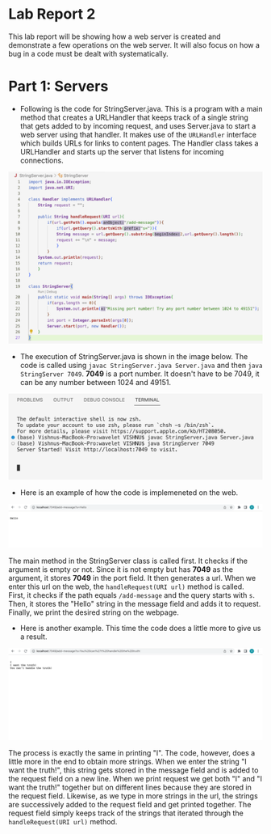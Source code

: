 # Lab Report 2

This lab report will be showing how a web server is created and demonstrate a few operations on the web server. It will also focus on how a bug in a code must be dealt with systematically. 

# Part 1: Servers
  * Following is the code for StringServer.java. This is a program with a main method that creates a URLHandler that keeps track of a single string that gets added to by incoming request, and uses Server.java to start a web server using that handler. It makes use of the `URLHandler` interface which builds URLs for links to content pages. The Handler class takes a URLHandler and starts up the server that listens for incoming connections.

![Image](ss1_lab2.png)

  * The execution of StringServer.java is shown in the image below. The code is called using `javac StringServer.java Server.java` and then `java StringServer 7049`. **7049** is a port number. It doesn't have to be 7049, it can be any number between 1024 and 49151.

![Image](ss2_lab2.png)

  * Here is an example of how the code is implemeneted on the web.

![Image](ss4_lab2.png)

The main method in the StringServer class is called first. It checks if the argument is empty or not. Since it is not empty but has **7049** as the argument, it stores **7049** in the port field. It then generates a url.
When we enter this url on the web, the `handleRequest(URI url)` method is called. First, it checks if the path equals `/add-message` and the query starts with `s`. Then, it stores the "Hello" string in the message field and adds it to request. Finally, we print the desired string on the webpage. 

 * Here is another example. This time the code does a little more to give us a result.

![Image](ss3_lab2.png)

The process is exactly the same in printing "I". The code, however, does a little more in the end to obtain more strings. When we enter the string "I want the truth!", this string gets stored in the message field and is added to the request field on a new line. When we print request we get both "I" and "I want the truth!" together but on different lines because they are stored in the request field. Likewise, as we type in more strings in the url, the strings are successively added to the request field and get printed together. The request field simply keeps track of the strings that iterated through the `handleRequest(URI url)` method.
